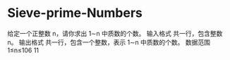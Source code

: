 # Sieve-prime-Numbers
给定一个正整数 n，请你求出 1∼n 中质数的个数。  输入格式 共一行，包含整数 n。  输出格式 共一行，包含一个整数，表示 1∼n 中质数的个数。  数据范围 1≤n≤106
11
